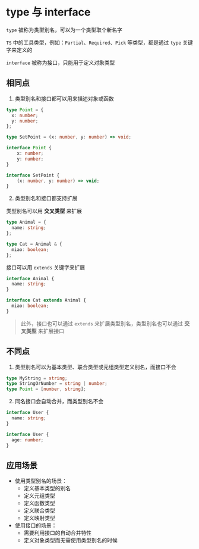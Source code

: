 # type 与 interface

`type` 被称为类型别名，可以为一个类型取个新名字

`TS` 中的工具类型，例如：`Partial`、`Required`、`Pick` 等类型，都是通过 `type` 关键字来定义的

`interface` 被称为接口，只能用于定义对象类型

## 相同点

1. 类型别名和接口都可以用来描述对象或函数

```ts
type Point = {
  x: number;
  y: number;
};

type SetPoint = (x: number, y: number) => void;
```

```ts
interface Point {
	x: number;
	y: number;
}

interface SetPoint {
	(x: number, y: number) => void;
}
```

2. 类型别名和接口都支持扩展

类型别名可以用 **交叉类型** 来扩展

```ts
type Animal = {
  name: string;
};

type Cat = Animal & {
  miao: boolean;
};
```

接口可以用 `extends` 关键字来扩展

```ts
interface Animal {
  name: string;
}

interface Cat extends Animal {
  miao: boolean;
}
```

> 此外，接口也可以通过 `extends` 来扩展类型别名，类型别名也可以通过 **交叉类型** 来扩展接口

## 不同点

1. 类型别名可以为基本类型、联合类型或元组类型定义别名，而接口不会

```ts
type MyString = string;
type StringOrNumber = string | number;
type Point = [number, string];
```

2. 同名接口会自动合并，而类型别名不会

```ts
interface User {
  name: string;
}

interface User {
  age: number;
}
```

## 应用场景

- 使用类型别名的场景：
  - 定义基本类型的别名
  - 定义元组类型
  - 定义函数类型
  - 定义联合类型
  - 定义映射类型
- 使用接口的场景：
  - 需要利用接口的自动合并特性
  - 定义对象类型而无需使用类型别名的时候
